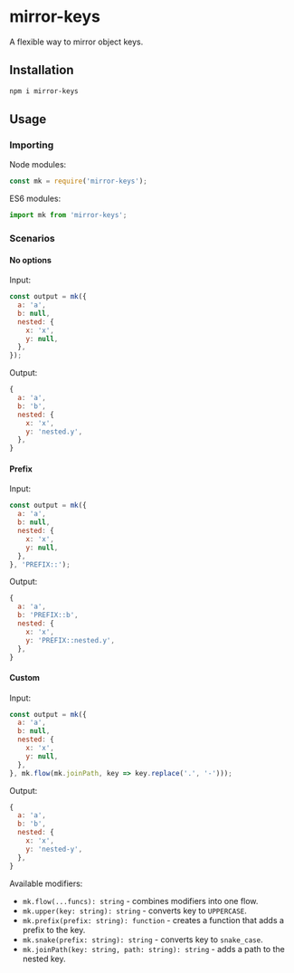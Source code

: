 # mirror-keys

A flexible way to mirror object keys.

## Installation

```bash
npm i mirror-keys
```

## Usage

### Importing

Node modules:
```js
const mk = require('mirror-keys');
```

ES6 modules:
```js
import mk from 'mirror-keys';
```

### Scenarios

#### No options

Input:
```js
const output = mk({
  a: 'a',
  b: null,
  nested: {
    x: 'x',
    y: null,
  },
});
```
Output:
```js
{
  a: 'a',
  b: 'b',
  nested: {
    x: 'x',
    y: 'nested.y',
  },
}
```

#### Prefix

Input:
```js
const output = mk({
  a: 'a',
  b: null,
  nested: {
    x: 'x',
    y: null,
  },
}, 'PREFIX::');
```
Output:
```js
{
  a: 'a',
  b: 'PREFIX::b',
  nested: {
    x: 'x',
    y: 'PREFIX::nested.y',
  },
}
```

#### Custom

Input:
```js
const output = mk({
  a: 'a',
  b: null,
  nested: {
    x: 'x',
    y: null,
  },
}, mk.flow(mk.joinPath, key => key.replace('.', '-')));
```
Output:
```js
{
  a: 'a',
  b: 'b',
  nested: {
    x: 'x',
    y: 'nested-y',
  },
}
```

Available modifiers:

- `mk.flow(...funcs): string` - combines modifiers into one flow.
- `mk.upper(key: string): string` - converts key to `UPPERCASE`.
- `mk.prefix(prefix: string): function` - creates a function that adds a prefix to the key.
- `mk.snake(prefix: string): string` - converts key to `snake_case`.
- `mk.joinPath(key: string, path: string): string` - adds a path to the nested key.
